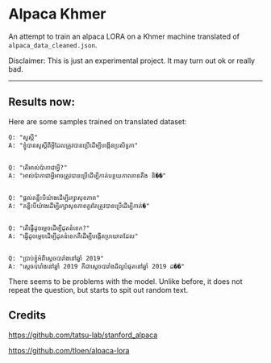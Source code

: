 # Alpaca Khmer

An attempt to train an alpaca LORA on a Khmer machine translated of `alpaca_data_cleaned.json`. 

Disclaimer: This is just an experimental project. It may turn out ok or really bad.

---

## Results now:

Here are some samples trained on translated dataset:

```
Q: "សួស្តី"
A: "ខ្ញុំបានសួស្តីពីអ្វីដែលត្រូវបានប្រើដើម្បីបង្កើនប្រសិទ្ធភា"


Q: "តើអាល់ប៉ាកាជាអ្វី?"
A: "អាល់ប៉ាកាជាអ្វីអាចត្រូវបានប្រើដើម្បីកាត់បន្ថយភាពតានតឹង និ��"


Q: "ផ្តល់គន្លឹះបីយ៉ាងដើម្បីរក្សាសុខភាព"
A: "គន្លឹះបីយ៉ាងដើម្បីរក្សាសុខភាពគួរតែត្រូវបានប្រើដើម្បីកាត់�"


Q: "តើធ្វើដូចម្តេចដើម្បីដុតនំខេក?"
A: "ធ្វើដូចម្តេចដើម្បីដុតនំខេកគឺដើម្បីបង្កើតប្រយោគដែល"


Q: "ប្រាប់ខ្ញុំអំពីស្តេចបារាំងនៅឆ្នាំ 2019"
A: "ស្តេចបារាំងនៅឆ្នាំ 2019 គឺជាស្តេចបារាំងដ៏ល្អបំផុតនៅឆ្នាំ 2019 ដ��"
```

There seems to be problems with the model. Unlike before, it does not repeat the question, but starts to spit out random text.

## Credits
https://github.com/tatsu-lab/stanford_alpaca

https://github.com/tloen/alpaca-lora
